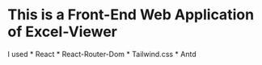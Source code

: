 # This is a Front-End Web Application of Excel-Viewer

I used 
    * React
    * React-Router-Dom
    * Tailwind.css
    * Antd

